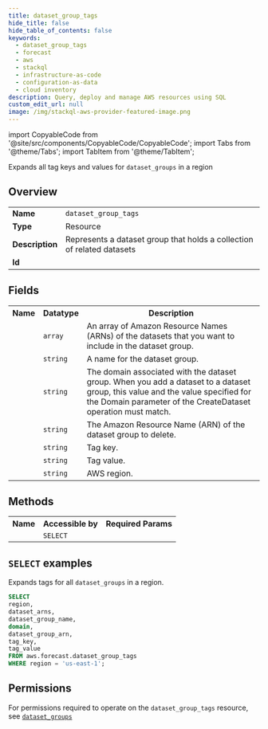 ```yaml
---
title: dataset_group_tags
hide_title: false
hide_table_of_contents: false
keywords:
  - dataset_group_tags
  - forecast
  - aws
  - stackql
  - infrastructure-as-code
  - configuration-as-data
  - cloud inventory
description: Query, deploy and manage AWS resources using SQL
custom_edit_url: null
image: /img/stackql-aws-provider-featured-image.png
---
```


import CopyableCode from '@site/src/components/CopyableCode/CopyableCode';
import Tabs from '@theme/Tabs';
import TabItem from '@theme/TabItem';

Expands all tag keys and values for <code>dataset_groups</code> in a region

## Overview
<table>
<tbody>
<tr><td><b>Name</b></td><td><code>dataset_group_tags</code></td></tr>
<tr><td><b>Type</b></td><td>Resource</td></tr>
<tr><td><b>Description</b></td><td>Represents a dataset group that holds a collection of related datasets</td></tr>
<tr><td><b>Id</b></td><td><CopyableCode code="aws.forecast.dataset_group_tags" /></td></tr>
</tbody>
</table>

## Fields
<table>
<tbody>
<tr><th>Name</th><th>Datatype</th><th>Description</th></tr><tr><td><CopyableCode code="dataset_arns" /></td><td><code>array</code></td><td>An array of Amazon Resource Names (ARNs) of the datasets that you want to include in the dataset group.</td></tr>
<tr><td><CopyableCode code="dataset_group_name" /></td><td><code>string</code></td><td>A name for the dataset group.</td></tr>
<tr><td><CopyableCode code="domain" /></td><td><code>string</code></td><td>The domain associated with the dataset group. When you add a dataset to a dataset group, this value and the value specified for the Domain parameter of the CreateDataset operation must match.</td></tr>
<tr><td><CopyableCode code="dataset_group_arn" /></td><td><code>string</code></td><td>The Amazon Resource Name (ARN) of the dataset group to delete.</td></tr>
<tr><td><CopyableCode code="tag_key" /></td><td><code>string</code></td><td>Tag key.</td></tr>
<tr><td><CopyableCode code="tag_value" /></td><td><code>string</code></td><td>Tag value.</td></tr>
<tr><td><CopyableCode code="region" /></td><td><code>string</code></td><td>AWS region.</td></tr>
</tbody>
</table>

## Methods

<table>
<tbody>
  <tr>
    <th>Name</th>
    <th>Accessible by</th>
    <th>Required Params</th>
  </tr>
  <tr>
    <td><CopyableCode code="list_resources" /></td>
    <td><code>SELECT</code></td>
    <td><CopyableCode code="region" /></td>
  </tr>
</tbody>
</table>

## `SELECT` examples
Expands tags for all <code>dataset_groups</code> in a region.
```sql
SELECT
region,
dataset_arns,
dataset_group_name,
domain,
dataset_group_arn,
tag_key,
tag_value
FROM aws.forecast.dataset_group_tags
WHERE region = 'us-east-1';
```


## Permissions

For permissions required to operate on the <code>dataset_group_tags</code> resource, see <a href="/services/forecast/dataset_groups/#permissions"><code>dataset_groups</code></a>

